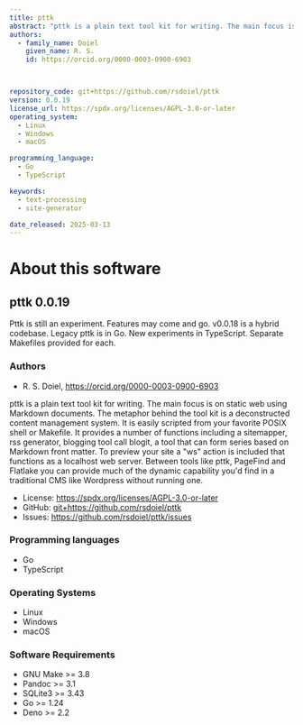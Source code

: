 ```yaml
---
title: pttk
abstract: "pttk is a plain text tool kit for writing. The main focus is on static web using Markdown documents.  The metaphor behind the tool kit is a deconstructed content management system. It is easily scripted from your favorite POSIX shell or Makefile. It provides a number of functions including a sitemapper, rss generator, blogging tool call blogit, a tool that can form series based on Markdown front matter. To preview your site a &quot;ws&quot; action is included that functions as a localhost web server. Between tools like pttk, PageFind and Flatlake you can provide much of the dynamic capability you&#x27;d find in a traditional CMS like Wordpress without running one."
authors:
  - family_name: Doiel
    given_name: R. S.
    id: https://orcid.org/0000-0003-0900-6903



repository_code: git+https://github.com/rsdoiel/pttk
version: 0.0.19
license_url: https://spdx.org/licenses/AGPL-3.0-or-later
operating_system:
  - Linux
  - Windows
  - macOS

programming_language:
  - Go
  - TypeScript

keywords:
  - text-processing
  - site-generator

date_released: 2025-03-13
---
```


About this software
===================

## pttk 0.0.19

Pttk is still an experiment. Features may come and go. v0.0.18 is a hybrid codebase. Legacy pttk is in Go. New experiments in TypeScript. Separate Makefiles provided for each.

### Authors

- R. S. Doiel, <https://orcid.org/0000-0003-0900-6903>





pttk is a plain text tool kit for writing. The main focus is on static web using Markdown documents.  The metaphor behind the tool kit is a deconstructed content management system. It is easily scripted from your favorite POSIX shell or Makefile. It provides a number of functions including a sitemapper, rss generator, blogging tool call blogit, a tool that can form series based on Markdown front matter. To preview your site a &quot;ws&quot; action is included that functions as a localhost web server. Between tools like pttk, PageFind and Flatlake you can provide much of the dynamic capability you&#x27;d find in a traditional CMS like Wordpress without running one.

- License: <https://spdx.org/licenses/AGPL-3.0-or-later>
- GitHub: <git+https://github.com/rsdoiel/pttk>
- Issues: <https://github.com/rsdoiel/pttk/issues>

### Programming languages

- Go
- TypeScript


### Operating Systems

- Linux
- Windows
- macOS


### Software Requirements

- GNU Make &gt;&#x3D; 3.8
- Pandoc &gt;&#x3D; 3.1
- SQLite3 &gt;&#x3D; 3.43
- Go &gt;&#x3D; 1.24
- Deno &gt;&#x3D; 2.2

